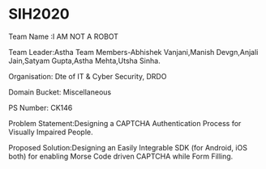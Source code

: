 # SIH2020

Team Name :I AM NOT A ROBOT

Team Leader:Astha
Team Members-Abhishek Vanjani,Manish Devgn,Anjali Jain,Satyam Gupta,Astha Mehta,Utsha Sinha.

Organisation: Dte of IT & Cyber Security, DRDO

Domain Bucket: Miscellaneous

PS Number: CK146

Problem Statement:Designing a CAPTCHA Authentication Process for Visually Impaired People.

Proposed Solution:Designing an Easily Integrable SDK (for Android, iOS both) for enabling Morse Code driven CAPTCHA while Form Filling.



